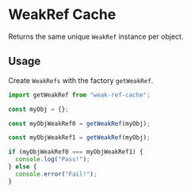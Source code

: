 # WeakRef Cache

Returns the same unique `WeakRef` instance per object.

## Usage

Create `WeakRefs` with the factory `getWeakRef`.

```ts
import getWeakRef from "weak-ref-cache";

const myObj = {};

const myObjWeakRef0 = getWeakRef(myObj);

const myObjWeakRef1 = getWeakRef(myObj);

if (myObjWeakRef0 === myObjWeakRef1) {
  console.log("Pass!");
} else {
  console.error("Fail!");
}
```
